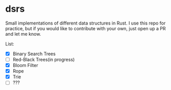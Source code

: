 # dsrs

Small implementations of different data structures in Rust. I use this repo for practice, but if you would like to contribute with your own, just open up a PR and let me know.

List:
- [x] Binary Search Trees
- [ ] Red-Black Trees(in progress)
- [x] Bloom Filter
- [x] Rope
- [x] Trie
- [ ] ???
